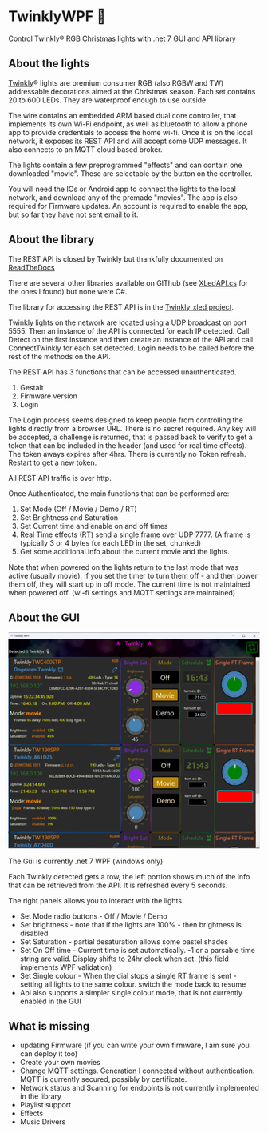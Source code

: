 # TwinklyWPF :christmas_tree:
Control Twinkly® RGB Christmas lights with .net 7 GUI and API library 

## About the lights
[Twinkly](https://twinkly.com)® lights are premium consumer RGB (also RGBW and TW) addressable decorations aimed at the Christmas season.
Each set contains 20 to 600 LEDs. They are waterproof enough to use outside.

The wire contains an embedded ARM based dual core controller, that implements its own Wi-Fi endpoint, as well as bluetooth to allow a phone app to provide credentials to access the home wi-fi. Once it is on the local network, it exposes its REST API and will accept some UDP messages. It also connects to an MQTT cloud based broker.

The lights contain a few preprogrammed "effects" and can contain one downloaded "movie". These are selectable by the button on the controller.

You will need the IOs or Android app to connect the lights to the local network, and download any of the premade "movies".
The app is also required for Firmware updates. An account is required to enable the app, but so far they have not sent email to it.

## About the library
The REST API is closed by Twinkly but thankfully documented on [ReadTheDocs](https://xled-docs.readthedocs.io/en/latest/readme.html)

There are several other libraries available on GIThub (see [XLedAPI.cs](https://github.com/MarkAlanJones/TwinklyWPF/blob/main/Twinly_xled/XLedAPI.cs) for the ones I found)
but none were C#.

The library for accessing the REST API is in the [Twinkly_xled project](https://github.com/MarkAlanJones/TwinklyWPF/tree/main/Twinly_xled).

Twinkly lights on the network are located using a UDP broadcast on port 5555. Then an instance of the API is connected for each IP detected.
Call Detect on the first instance and then create an instance of the API and call ConnectTwinkly for each set detected. 
Login needs to be called before the rest of the methods on the API.

The REST API has 3 functions that can be accessed unauthenticated. 
1. Gestalt
2. Firmware version
3. Login

The Login process seems designed to keep people from controlling the lights directly from a browser URL. There is no secret required.
Any key will be accepted, a challenge is returned, that is passed back to verify to get a token that can be included in the header (and used for real time effects).
The token aways expires after 4hrs. There is currently no Token refresh. Restart to get a new token.

All REST API traffic is over http.

Once Authenticated, the main functions that can be performed are:
1. Set Mode (Off / Movie / Demo / RT)
2. Set Brightness and Saturation
3. Set Current time and enable on and off times 
4. Real Time effects (RT) send a single frame over UDP 7777. (A frame is typically 3 or 4 bytes for each LED in the set, chunked)
5. Get some additional info about the current movie and the lights.

Note that when powered on the lights return to the last mode that was active (usually movie). If you set the timer to turn them off - and then power them off, they will start up in off mode. The current time is not maintained when powered off. (wi-fi settings and MQTT settings are maintained)

## About the GUI
![GitHub Logo](TwinklyWPF_screenshot3.png)

The Gui is currently .net 7 WPF (windows only)

Each Twinkly detected gets a row, the left portion shows much of the info that can be retrieved from the API. It is refreshed every 5 seconds.

The right panels allows you to interact with the lights
* Set Mode radio buttons - Off / Movie / Demo 
* Set brightness - note that if the lights are 100% - then brightness is disabled
* Set Saturation - partial desaturation allows some pastel shades
* Set On Off time - Current time is set automatically. -1 or a parsable time string are valid. Display shifts to 24hr clock when set. (this field implements WPF validation)
* Set Single colour - When the dial stops a single RT frame is sent - setting all lights to the same colour. switch the mode back to resume
* Api also supports a simpler single colour mode, that is not currently enabled in the GUI

## What is missing

* updating Firmware (if you can write your own firmware, I am sure you can deploy it too)
* Create your own movies
* Change MQTT settings. Generation I connected without authentication. MQTT is currently secured, possibly by certificate.
* Network status and Scanning for endpoints is not currently implemented in the library
* Playlist support
* Effects
* Music Drivers


